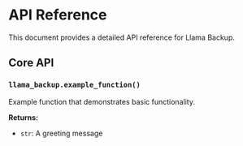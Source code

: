 # API Reference

This document provides a detailed API reference for Llama Backup.

## Core API

### `llama_backup.example_function()`

Example function that demonstrates basic functionality.

**Returns:**
- `str`: A greeting message
